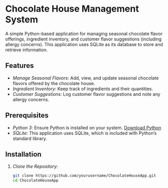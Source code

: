 # Chocolate House Management System

A simple Python-based application for managing seasonal chocolate flavor offerings, ingredient inventory, and customer flavor suggestions (including allergy concerns). This application uses SQLite as its database to store and retrieve information.

## Features

- *Manage Seasonal Flavors*: Add, view, and update seasonal chocolate flavors offered by the chocolate house.
- *Ingredient Inventory*: Keep track of ingredients and their quantities.
- *Customer Suggestions*: Log customer flavor suggestions and note any allergy concerns.

## Prerequisites

- *Python 3*: Ensure Python is installed on your system. [Download Python](https://www.python.org/downloads/)
- *SQLite*: This application uses SQLite, which is included with Python’s standard library.

## Installation

1. *Clone the Repository*:
   ```bash
   git clone https://github.com/yourusername/ChocolateHouseApp.git
   cd ChocolateHouseApp